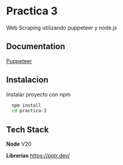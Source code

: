 
# Practica 3

Web Scraping utilizando puppeteer y node.js


## Documentation

[Puppeteer](https://pptr.dev/)


## Instalacion

Instalar proyecto con npm

```bash
  npm install 
  cd practica-3
```
    
## Tech Stack

**Node** V20

**Librerias** https://pptr.dev/

